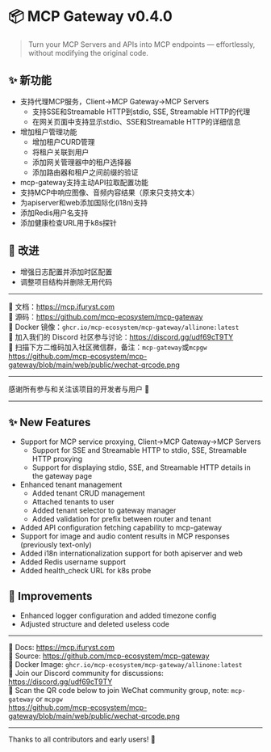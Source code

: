 # 📦 MCP Gateway v0.4.0

> Turn your MCP Servers and APIs into MCP endpoints — effortlessly, without modifying the original code.

## ✨ 新功能

- 支持代理MCP服务，Client->MCP Gateway->MCP Servers
  - 支持SSE和Streamable HTTP到stdio, SSE, Streamable HTTP的代理
  - 在网关页面中支持显示stdio、SSE和Streamable HTTP的详细信息
- 增加租户管理功能
  - 增加租户CURD管理
  - 将租户关联到用户
  - 添加网关管理器中的租户选择器
  - 添加路由器和租户之间前缀的验证
- mcp-gateway支持主动API拉取配置功能
- 支持MCP中响应图像、音频内容结果（原来只支持文本）
- 为apiserver和web添加国际化(i18n)支持
- 添加Redis用户名支持
- 添加健康检查URL用于k8s探针

## 🔧 改进

- 增强日志配置并添加时区配置
- 调整项目结构并删除无用代码

---

📘 文档：https://mcp.ifuryst.com  
🐙 源码：https://github.com/mcp-ecosystem/mcp-gateway  
🐳 Docker 镜像：`ghcr.io/mcp-ecosystem/mcp-gateway/allinone:latest`  
💬 加入我们的 Discord 社区参与讨论：https://discord.gg/udf69cT9TY  
🔗 扫描下方二维码加入社区微信群，备注：`mcp-gateway`或`mcpgw` 
   https://github.com/mcp-ecosystem/mcp-gateway/blob/main/web/public/wechat-qrcode.png

---

感谢所有参与和关注该项目的开发者与用户 💖

---

## ✨ New Features

- Support for MCP service proxying, Client->MCP Gateway->MCP Servers
  - Support for SSE and Streamable HTTP to stdio, SSE, Streamable HTTP proxying
  - Support for displaying stdio, SSE, and Streamable HTTP details in the gateway page
- Enhanced tenant management
  - Added tenant CRUD management
  - Attached tenants to user
  - Added tenant selector to gateway manager
  - Added validation for prefix between router and tenant
- Added API configuration fetching capability to mcp-gateway
- Support for image and audio content results in MCP responses (previously text-only)
- Added i18n internationalization support for both apiserver and web
- Added Redis username support
- Added health_check URL for k8s probe

## 🔧 Improvements

- Enhanced logger configuration and added timezone config
- Adjusted structure and deleted useless code

---

📘 Docs: https://mcp.ifuryst.com  
🐙 Source: https://github.com/mcp-ecosystem/mcp-gateway  
🐳 Docker Image: `ghcr.io/mcp-ecosystem/mcp-gateway/allinone:latest`  
💬 Join our Discord community for discussions: https://discord.gg/udf69cT9TY  
🔗 Scan the QR code below to join WeChat community group, note: `mcp-gateway` or `mcpgw`  
   https://github.com/mcp-ecosystem/mcp-gateway/blob/main/web/public/wechat-qrcode.png

---

Thanks to all contributors and early users! 💖 
